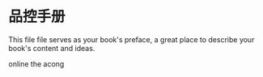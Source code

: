 # 品控手册

This file file serves as your book's preface, a great place to describe your book's content and ideas.

online the acong 

